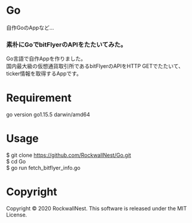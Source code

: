 # Go
自作GoのAppなど... <br>
### 素朴にGoでbitFlyerのAPIをたたいてみた。
Go言語で自作Appを作りました。<br>
国内最大級の仮想通貨取引所であるbitFlyerのAPIをHTTP GETでたたいて、<br>
ticker情報を取得するAppです。<br>

# Requirement
go version go1.15.5 darwin/amd64 <br>

# Usage 
$ git clone https://github.com/RockwallNest/Go.git <br>
$ cd Go <br>
$ go run fetch_bitflyer_info.go <br>

# Copyright 
Copyright &copy; 2020 RockwallNest. This software is released under the MIT License. <br>
